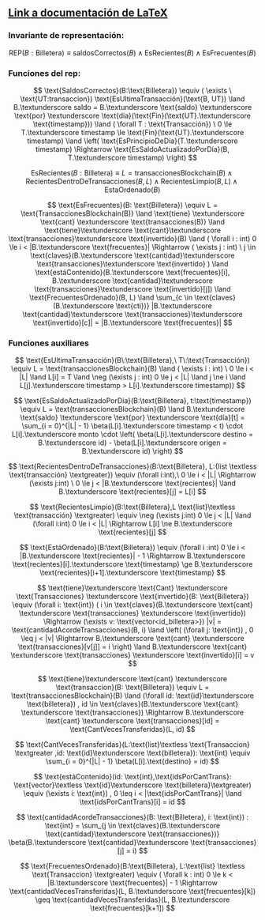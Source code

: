 ## [Link a documentación de LaTeX](https://ashki23.github.io/markdown-latex.html#latex-equations)
### Invariante de representación:

$$
\text{REP}(B:\text{Billetera})\equiv \text{saldosCorrectos}(B) \land \text{EsRecientes}(B) \land \text{EsFrecuentes}(B)
$$

### Funciones del rep:
$$
\text{SaldosCorrectos}(B:\text{Billetera}) \equiv 
( \exists \ \text{UT:transaccion}) \text{EsUltimaTransacción}(\text{B, UT}) \land B.\textunderscore saldo = B.\textunderscore \text{saldo} \textunderscore \text{por} \textunderscore \text{dia}(\text{Fin}(\text{UT}.\textunderscore \text{timestamp})) \land 
( \forall T : \text{Transacción}) \  0 \le T.\textunderscore timestamp \le \text{Fin}(\text{UT}.\textunderscore timestamp) \land 
\left( \text{EsPrincipioDeDía}(T.\textunderscore timestamp) \Rightarrow \text{EsSaldoActualizadoPorDía}(B, T.\textunderscore timestamp) \right)
$$

$$
\text{EsRecientes}(B : \text{Billetera}) \equiv 
 L = \text{transaccionesBlockchain}(B) \land 
\text{RecientesDentroDeTransacciones}(B, L) \land 
\text{RecientesLimpio}(B, L) \land 
\text{EstaOrdenado}(B)
$$

$$
\text{EsFrecuentes}(B: \text{Billetera}) \equiv L = \text{TransaccionesBlockchain(B)} \land \text{tiene} \textunderscore \text{cant} \textunderscore \text{transacciones(B)} \land
\text{tiene}\textunderscore \text{cant}\textunderscore \text{transacciones}\textunderscore \text{invertido}(B) \land ( 
\forall i : int) 0 \le i < |B.\textunderscore \text{frecuentes}| \Rightarrow 
( \exists j : int) \ j \in \text{claves}(B.\textunderscore \text{cantidad}\textunderscore \text{transacciones}\textunderscore \text{invertido} ) \land 
\text{estáContenido}(B.\textunderscore \text{frecuentes}[i], B.\textunderscore \text{cantidad}\textunderscore \text{transacciones}\textunderscore \text{invertido}[j]) \land 
\text{FrecuentesOrdenado}(B, L)
\land \sum_{c \in \text{claves}(B.\textunderscore \text{cti})} |B.\textunderscore \text{cantidad}\textunderscore \text{transacciones}\textunderscore \text{invertido}[c]| = |B.\textunderscore \text{frecuentes}|
$$



### Funciones auxiliares
$$
\text{EsUltimaTransacción}(B\:\text{Billetera},\ T\:\text{Transacción}) \equiv 
L = \text{transaccionesBlockchain}(B) \land 
( \exists i : int) \ 0 \le i < |L| \land L[i] = T \land 
\neg (\exists j : int) 0 \le j < |L| \land j \ne i \land L[j].\textunderscore timestamp > L[i].\textunderscore timestamp))
$$

$$
\text{EsSaldoActualizadoPorDía}(B:\text{Billetera}, t:\text{timestamp}) \equiv 
L = \text{transaccionesBlockchain}(B) \land 
B.\textunderscore \text{saldo} \textunderscore \text{por} \textunderscore \text{día}[t] = 
\sum_{i = 0}^{|L| - 1} 
\beta(L[i].\textunderscore timestamp < t) \cdot L[i].\textunderscore monto \cdot 
\left( \beta(L[i].\textunderscore destino = B.\textunderscore id) - \beta(L[i].\textunderscore origen = B.\textunderscore id) \right)
$$

$$
\text{RecientesDentroDeTransacciones}(B:\text{Billetera}, L:{list \textless \text{transacción} \textgreater}) \equiv 
(\forall i:int),\ 0 \le i < |L| \Rightarrow 
(\exists j:int) \ 0 \le j < |B.\textunderscore \text{recientes}| \land B.\textunderscore \text{recientes}[j] = L[i]
$$

$$
\text{RecientesLimpio}(B:\text{Billetera},L \text{list}\textless \text{transacción} \textgreater) \equiv 
\neg (\exists j:int) 0 \le j < |L| \land (\forall i:int) 0 \le i < |L| \Rightarrow L[i] \ne B.\textunderscore \text{recientes}[j]
$$

$$
\text{EstáOrdenado}(B:\text{Billetera}) \equiv 
(\forall i :int) 0 \le i < |B.\textunderscore \text{recientes}| - 1 \Rightarrow 
B.\textunderscore \text{recientes}[i].\textunderscore \text{timestamp} \ge B.\textunderscore \text{recientes}[i+1].\textunderscore \text{timestamp}
$$

$$
\text{tiene}\textunderscore \text{Cant} \textunderscore \text{Transacciones} \textunderscore \text{invertido}(B: \text{Billetera}) \equiv 
(\forall i: \text{int}) ( i \in \text{claves}(B.\textunderscore \text{cant} \textunderscore \text{transacciones} \textunderscore \text{invertido}) \Rightarrow 
(\exists v: \text{vector<id_billetera>}) 
|v| = \text{cantidadAcordeTransacciones}(B, i) \land
\left( (\forall j: \text{int}) , 0 \leq j < |v| \Rightarrow B.\textunderscore \text{cant} \textunderscore \text{transacciones}[v[j]] = i \right) \land 
B.\textunderscore \text{cant} \textunderscore \text{transacciones} \textunderscore \text{invertido}[i] = v 
$$

$$
\text{tiene}\textunderscore \text{cant} \textunderscore \text{transaccion}(B: \text{Billetera}) \equiv 
L = \text{transaccionesBlockchain}(B) \land 
(\forall id: \text{id}\textunderscore \text{billetera}) , id \in \text{claves}(B.\textunderscore \text{cant} \textunderscore \text{transacciones}) \Rightarrow 
B.\textunderscore \text{cant} \textunderscore \text{transacciones}[id] = \text{CantVecesTransferidas}(L, id)
$$

$$
\text{CantVecesTransferidas}(L:\text{list}\textless \text{Transaccion} \textgreater ,id: \text{id}\textunderscore \text{billetera}): \text{int} \equiv 
\sum_{i = 0}^{|L| - 1} 
\beta(L[i].\text{destino} = id)
$$

$$
\text{estáContenido}(id: \text{int},\text{idsPorCantTrans}: \text{vector}\textless \text{id}\textunderscore \text{billetera}\textgreater) \equiv 
(\exists i: \text{int}) , 0 \leq i < |\text{idsPorCantTrans}| \land \text{idsPorCantTrans}[i] = id
$$

$$
\text{cantidadAcordeTransacciones}(B: \text{Billetera}, i: \text{int}) : \text{int} = 
\sum_{j \in \text{claves}(B.\textunderscore \text{cantidad}\textunderscore \text{transacciones})} 
\beta(B.\textunderscore \text{cantidad}\textunderscore \text{transacciones}[j] = i)
$$

$$
\text{FrecuentesOrdenado}(B:\text{Billetera}, L:\text{list} \textless \text{Transaccion} \textgreater) \equiv ( \forall k : int) 0 \le k < |B.\textunderscore \text{frecuentes}| - 1 \Rightarrow 
\text{cantidadVecesTransferidas}(L, B.\textunderscore \text{frecuentes}[k]) \geq 
\text{cantidadVecesTransferidas}(L, B.\textunderscore \text{frecuentes}[k+1])
$$



